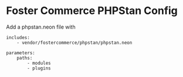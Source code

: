 # Foster Commerce PHPStan Config

Add a phpstan.neon file with

```neon
includes:
    - vendor/fostercommerce/phpstan/phpstan.neon

parameters:
    paths:
        - modules
        - plugins
```

